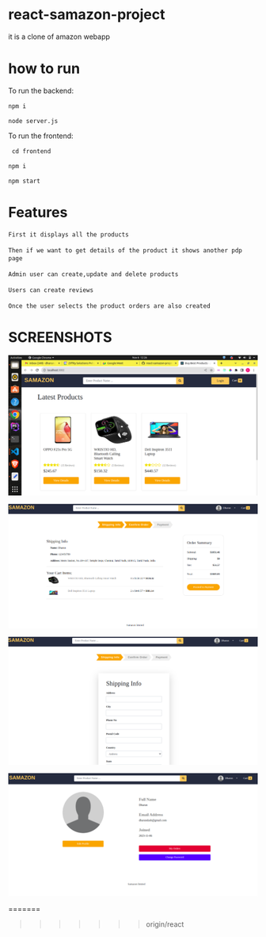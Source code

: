 # react-samazon-project
it is a clone of amazon webapp

# how to run
To run the backend: 
```
npm i  
```

``` 
node server.js
 ```

To run the frontend:

```
 cd frontend 
 ```

``` 
npm i
 ```

``` 
npm start 
```


# Features
```
First it displays all the products

Then if we want to get details of the product it shows another pdp page

Admin user can create,update and delete products

Users can create reviews

Once the user selects the product orders are also created
```

# SCREENSHOTS

![alt text](./screenshots/img4.png)

![Alt text](image-2.png)

![Alt text](image.png)

![Alt text](image-3.png)



=======
>>>>>>> origin/react
